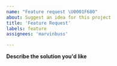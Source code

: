 ```yaml
---
name: "Feature request \U0001F680"
about: Suggest an idea for this project
title: 'Feature Request'
labels: feature
assignees: 'marvinbuss'

---
```


<!-- Please read our Rules of Conduct: https://opensource.microsoft.com/codeofconduct/ -->
<!-- Please search existing issues to avoid creating duplicates. -->

**Describe the solution you'd like**

